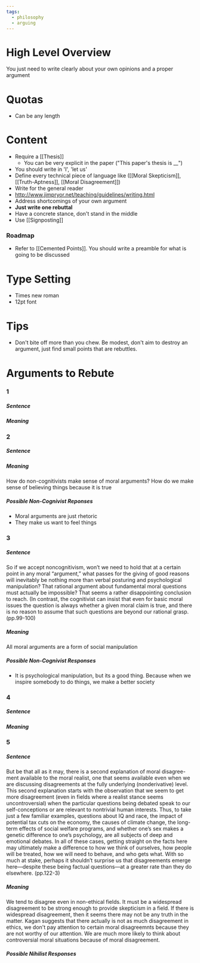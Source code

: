 ```yaml
---
tags:
  - philosophy
  - arguing
---
```

# High Level Overview
You just need to write clearly about your own opinions and a proper argument
# Quotas
- Can be any length
# Content
- Require a [[Thesis]]
	- You can be very explicit in the paper ("This paper's thesis is \_\_")
- You should write in 'I', 'let us'
- Define every technical piece of language like ([[Moral Skepticism]], [[Truth-Aptness]], [[Moral Disagreement]])
- Write for the general reader
- http://www.jimpryor.net/teaching/guidelines/writing.html
- Address shortcomings of your own argument
- **Just write one rebuttal**
- Have a concrete stance, don't stand in the middle
- Use [[Signposting]]
### Roadmap
- Refer to [[Cemented Points]]. You should write a preamble for what is going to be discussed
# Type Setting
- Times new roman
- 12pt font
# Tips
- Don't bite off more than you chew. Be modest, don't aim to destroy an argument, just find small points that are rebuttles.
# Arguments to Rebute
### 1
##### Sentence

##### Meaning
### 2
##### Sentence
##### Meaning
How do non-cognitivists make sense of moral arguments?
How do we make sense of believing things because it is true
##### Possible Non-Cognivist Reponses
- Moral arguments are just rhetoric
- They make us want to feel things
### 3
##### Sentence
So if we accept noncognitivism, won’t we need to hold that at a certain point in any
moral “argument,” what passes for the giving of good reasons will inevitably be
nothing more than verbal posturing and psychological manipulation? That rational
argument about fundamental moral questions must actually be impossible? That
seems a rather disappointing conclusion to reach. (In contrast, the cognitivist can
insist that even for basic moral issues the question is always whether a given moral
claim is true, and there is no reason to assume that such questions are beyond our
rational grasp. (pp.99-100)
##### Meaning
All moral arguments are a form of social manipulation
##### Possible Non-Cognivist Responses
- It is psychological manipulation, but its a good thing. Because when we inspire somebody to do things, we make a better society
### 4
##### Sentence
##### Meaning

### 5
##### Sentence
But be that all as it may, there is a second explanation of moral disagree- ment
available to the moral realist, one that seems available even when we are
discussing disagreements at the fully underlying (nonderivative) level. This second
explanation starts with the observation that we seem to get more disagreement
(even in fields where a realist stance seems uncontroversial) when the particular
questions being debated speak to our self-conceptions or are relevant to nontrivial
human interests. Thus, to take just a few familiar examples, questions about IQ and race, the impact of potential tax cuts on the economy, the causes of climate change, the long-term effects of social welfare programs, and whether one’s sex makes a genetic difference to one’s psychology, are all subjects of deep and emotional debates. In all of these cases, getting straight on the facts here may ultimately make a difference to how we think of ourselves, how people will be treated, how we will need to behave, and who gets what. With so much at stake, perhaps it shouldn’t surprise us that disagreements emerge here—despite these being factual questions—at a greater rate than they do elsewhere. (pp.122-3)
##### Meaning
We tend to disagree even in non-ethical fields.
It must be a widespread disagreement to be strong enough to provide skepticism in a field.
If there is widespread disagreement, then it seems there may not be any truth in the matter.
Kagan suggests that there actually is not as much disagreement in ethics, we don't pay attention to certain moral disagreemnts because they are not worthy of our attention.
We are much more likely to think about controversial moral situations because of moral disagreement.

##### Possible Nihilist Responses